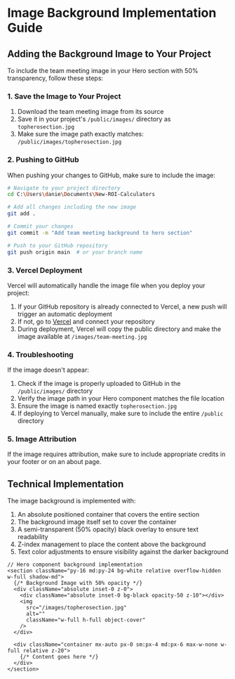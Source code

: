 # Image Background Implementation Guide

## Adding the Background Image to Your Project

To include the team meeting image in your Hero section with 50% transparency, follow these steps:

### 1. Save the Image to Your Project

1. Download the team meeting image from its source
2. Save it in your project's `/public/images/` directory as `topherosection.jpg`
3. Make sure the image path exactly matches: `/public/images/topherosection.jpg`

### 2. Pushing to GitHub

When pushing your changes to GitHub, make sure to include the image:

```bash
# Navigate to your project directory
cd C:\Users\danie\Documents\New-ROI-Calculators

# Add all changes including the new image
git add .

# Commit your changes
git commit -m "Add team meeting background to hero section"

# Push to your GitHub repository
git push origin main  # or your branch name
```

### 3. Vercel Deployment

Vercel will automatically handle the image file when you deploy your project:

1. If your GitHub repository is already connected to Vercel, a new push will trigger an automatic deployment
2. If not, go to [Vercel](https://vercel.com/) and connect your repository
3. During deployment, Vercel will copy the public directory and make the image available at `/images/team-meeting.jpg`

### 4. Troubleshooting

If the image doesn't appear:

1. Check if the image is properly uploaded to GitHub in the `/public/images/` directory
2. Verify the image path in your Hero component matches the file location
3. Ensure the image is named exactly `topherosection.jpg`
4. If deploying to Vercel manually, make sure to include the entire `/public` directory

### 5. Image Attribution

If the image requires attribution, make sure to include appropriate credits in your footer or on an about page.

## Technical Implementation

The image background is implemented with:

1. An absolute positioned container that covers the entire section
2. The background image itself set to cover the container
3. A semi-transparent (50% opacity) black overlay to ensure text readability
4. Z-index management to place the content above the background
5. Text color adjustments to ensure visibility against the darker background

```tsx
// Hero component background implementation
<section className="py-16 md:py-24 bg-white relative overflow-hidden w-full shadow-md">
  {/* Background Image with 50% opacity */}
  <div className="absolute inset-0 z-0">
    <div className="absolute inset-0 bg-black opacity-50 z-10"></div>
    <img 
      src="/images/topherosection.jpg"
      alt=""
      className="w-full h-full object-cover"
    />
  </div>
  
  <div className="container mx-auto px-0 sm:px-4 md:px-6 max-w-none w-full relative z-20">
    {/* Content goes here */}
  </div>
</section>
```